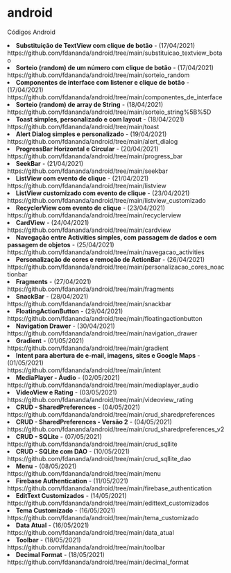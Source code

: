 # android
Códigos Android
<li><b>Substituição de TextView com clique de botão</b> - (17/04/2021)<br>https://github.com/fdananda/android/tree/main/substituicao_textview_botao</li>
<li><b>Sorteio (random) de um número com clique de botão</b> - (17/04/2021)<br>https://github.com/fdananda/android/tree/main/sorteio_random</li>
<li><b>Componentes de interface com listener e clique de botão</b> - (17/04/2021)<br>https://github.com/fdananda/android/tree/main/componentes_de_interface</li>
<li><b>Sorteio (random) de array de String</b> - (18/04/2021)<br>https://github.com/fdananda/android/tree/main/sorteio_string%5B%5D</li>
<li><b>Toast simples, personalizado e com layout</b> - (18/04/2021)<br>https://github.com/fdananda/android/tree/main/toast</li>
<li><b>Alert Dialog simples e personalizado</b> - (19/04/2021)<br>https://github.com/fdananda/android/tree/main/alert_dialog</li>
<li><b>ProgressBar Horizontal e Circular</b> - (20/04/2021)<br>https://github.com/fdananda/android/tree/main/progress_bar</li>
<li><b>SeekBar</b> - (21/04/2021)<br>https://github.com/fdananda/android/tree/main/seekbar</li>
<li><b>ListView com evento de clique</b> - (21/04/2021)<br>https://github.com/fdananda/android/tree/main/listview</li>
<li><b>ListView customizado com evento de clique</b> - (23/04/2021)<br>https://github.com/fdananda/android/tree/main/listview_customizado</li>
<li><b>RecyclerView com evento de clique</b> - (23/04/2021)<br>https://github.com/fdananda/android/tree/main/recyclerview</li>
<li><b>CardView</b> - (24/04/2021)<br>https://github.com/fdananda/android/tree/main/cardview</li>
<li><b>Navegação entre Activities simples, com passagem de dados e com passagem de objetos</b> - (25/04/2021)<BR>https://github.com/fdananda/android/tree/main/navegacao_activities</li>
<li><b>Personalização de cores e remoção de ActionBar</b> - (26/04/2021)<br>https://github.com/fdananda/android/tree/main/personalizacao_cores_noactionbar</li>
<li><b>Fragments</b> - (27/04/2021)<br>https://github.com/fdananda/android/tree/main/fragments</li>
<li><b>SnackBar</b> - (28/04/2021)<br>https://github.com/fdananda/android/tree/main/snackbar</li>
<li><b>FloatingActionButton</b> - (29/04/2021)<br>https://github.com/fdananda/android/tree/main/floatingactionbutton</li>
<li><b>Navigation Drawer</b> - (30/04/2021)<br>https://github.com/fdananda/android/tree/main/navigation_drawer</li>
<li><b>Gradient</b> - (01/05/2021)<br>https://github.com/fdananda/android/tree/main/gradient</li>
<li><b>Intent para abertura de e-mail, imagens, sites e Google Maps</b> - (01/05/2021)<br>https://github.com/fdananda/android/tree/main/intent</li>
<li><b>MediaPlayer - Áudio</b> - (02/05/2021)<br>https://github.com/fdananda/android/tree/main/mediaplayer_audio</li>
<li><b>VideoView e Rating</b> - (03/05/2021)<br>https://github.com/fdananda/android/tree/main/videoview_rating</li>
<li><b>CRUD - SharedPreferences</b> - (04/05/2021)<br>https://github.com/fdananda/android/tree/main/crud_sharedpreferences</li>
<li><b>CRUD - SharedPreferences - Versão 2</b> - (04/05/2021)<br>https://github.com/fdananda/android/tree/main/crud_sharedpreferences_v2</li>
<li><b>CRUD - SQLite</b> - (07/05/2021)<br>https://github.com/fdananda/android/tree/main/crud_sqllite</li>
<li><b>CRUD - SQLite com DAO</b> - (10/05/2021)<br>https://github.com/fdananda/android/tree/main/crud_sqllite_dao</li>
<li><b>Menu</b> - (08/05/2021)<br>https://github.com/fdananda/android/tree/main/menu</li>
<li><b>Firebase Authentication</b> - (11/05/2021)<br>https://github.com/fdananda/android/tree/main/firebase_authentication</li>
<li><b>EditText Customizados</b> - (14/05/2021)<br>https://github.com/fdananda/android/tree/main/edittext_customizados</li>
<li><b>Tema Customizado</b> - (16/05/2021)<br>https://github.com/fdananda/android/tree/main/tema_customizado</li>
<li><b>Data Atual</b> - (16/05/2021)<br>https://github.com/fdananda/android/tree/main/data_atual</li>
<li><b>Toolbar</b> - (18/05/2021)<br>https://github.com/fdananda/android/tree/main/toolbar</li>
<li><b>Decimal Format</b> - (18/05/2021)<br>https://github.com/fdananda/android/tree/main/decimal_format</li>
